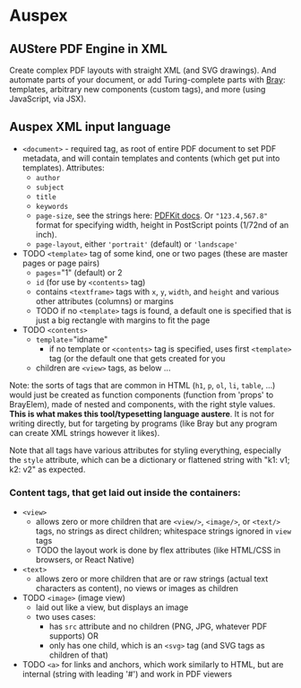 # Auspex

## AUStere PDF Engine in XML

Create complex PDF layouts with straight XML (and SVG drawings). And automate parts of your document, or add Turing-complete parts with [Bray](https://github.com/jupdike/bray): templates, arbitrary new components (custom tags), and more (using JavaScript, via JSX).

## Auspex XML input language

* `<document>` - required tag, as root of entire PDF document to set PDF metadata, and will contain templates and contents (which get put into templates). Attributes:
  * `author`
  * `subject`
  * `title`
  * `keywords`
  * `page-size`, see the strings here: [PDFKit docs](https://pdfkit.org/docs/paper_sizes.html). Or `"123.4,567.8"` format for specifying width, height in PostScript points (1/72nd of an inch).
  * `page-layout`, either `'portrait'` (default) or `'landscape'`
* TODO `<template>` tag of some kind, one or two pages (these are master pages or page pairs)
  * `pages`="1" (default) or 2
  * `id` (for use by `<contents>` tag)
  * contains `<textframe>` tags with `x`, `y`, `width`, and `height` and various other attributes (columns) or margins
  * TODO if no `<template>` tags is found, a default one is specified that is just a big rectangle with margins to fit the page
* TODO `<contents>`
  * `template`="idname"
    * if no template or `<contents>` tag is specified, uses first `<template>` tag (or the default one that gets created for you
  * children are `<view>` tags, as below ...

Note: the sorts of tags that are common in HTML (`h1`, `p`, `ol`, `li`, `table`, ...) would just be created as function components (function from 'props' to BrayElem), made of nested <view> and <text> components, with the right style values. **This is what makes this tool/typesetting language austere**. It is not for writing directly, but for targeting by programs (like Bray but any program can create XML strings however it likes).

Note that all tags have various attributes for styling everything, especially the `style` attribute, which can be a dictionary or flattened string with "k1: v1; k2: v2" as expected.

### Content tags, that get laid out inside the containers:

* `<view>`
  * allows zero or more children that are `<view/>`, `<image/>`, or `<text/>` tags, no strings as direct children; whitespace strings ignored in `view` tags
  * TODO the layout work is done by flex attributes (like HTML/CSS in browsers, or React Native)
* `<text>`
  * allows zero or more children that are <text/> or raw strings (actual text characters as content), no views or images as children
* TODO `<image>` (image view)
  * laid out like a view, but displays an image
  * two uses cases:
    * has `src` attribute and no children (PNG, JPG, whatever PDF supports) OR
    * only has one child, which is an `<svg>` tag (and SVG tags as children of that)
* TODO `<a>` for links and anchors, which work similarly to HTML, but are internal (string with leading '#') and work in PDF viewers

